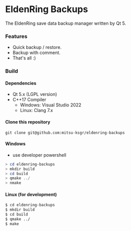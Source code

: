 EldenRing Backups
=================

The EldenRing save data backup manager written by Qt 5.


### Features
- Quick backup / restore.
- Backup with comment.
- That's all :)


### Build
#### Dependencies
- Qt 5.x (LGPL version)
- C++17 Compiler
  - Windows: Visual Studio 2022
  - Linux: Clang 7.x


#### Clone this repository
```
git clone git@github.com:mitsu-ksgr/eldenring-backups
```


#### Windows
- use developer powershell

```powershell
> cd eldenring-backups
> mkdir build
> cd build
> qmake ../
> nmake
```


#### Linux (for development)
```sh
$ cd eldenring-backups
$ mkdir build
$ cd build
$ qmake ../
$ make
```

